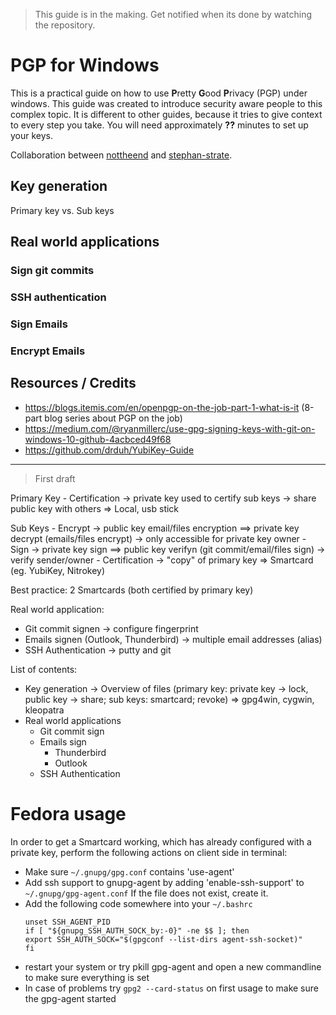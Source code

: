 > This guide is in the making. Get notified when its done by watching the repository.

# PGP for Windows

This is a practical guide on how to use **P**retty **G**ood **P**rivacy (PGP) under windows. This guide was created to introduce security aware people to this complex topic. It is different to other guides, because it tries to give context to every step you take. You will need approximately **??** minutes to set up your keys.

Collaboration between [nottheend](https://github.com/nottheend) and [stephan-strate](https://github.com/stephan-strate).

## Key generation

Primary key vs. Sub keys

## Real world applications

### Sign git commits

### SSH authentication

### Sign Emails

### Encrypt Emails

## Resources / Credits

- https://blogs.itemis.com/en/openpgp-on-the-job-part-1-what-is-it (8-part blog series about PGP on the job)
- https://medium.com/@ryanmillerc/use-gpg-signing-keys-with-git-on-windows-10-github-4acbced49f68
- https://github.com/drduh/YubiKey-Guide

---

> First draft

Primary Key
    - Certification -> private key used to certify sub keys
                    -> share public key with others
    => Local, usb stick

Sub Keys
    - Encrypt       -> public key email/files encryption ==> private key decrypt (emails/files encrypt)
                    -> only accessible for private key owner
    - Sign          -> private key sign ==> public key verifyn (git commit/email/files sign)
                    -> verify sender/owner
    - Certification -> "copy" of primary key
    => Smartcard (eg. YubiKey, Nitrokey)

Best practice: 2 Smartcards (both certified by primary key)

Real world application:
- Git commit signen                     -> configure fingerprint
- Emails signen (Outlook, Thunderbird)  -> multiple email addresses (alias)
- SSH Authentication                    -> putty and git

List of contents:
- Key generation -> Overview of files (primary key: private key -> lock, public key -> share; sub keys: smartcard; revoke)
  => gpg4win, cygwin, kleopatra
- Real world applications
    - Git commit sign
    - Emails sign
        - Thunderbird
        - Outlook
    - SSH Authentication

# Fedora usage

In order to get a Smartcard working, which has already configured with a private key, perform the following actions on client side in terminal:

- Make sure `~/.gnupg/gpg.conf` contains 'use-agent'
- Add ssh support to gnupg-agent by adding 'enable-ssh-support' to `~/.gnupg/gpg-agent.conf`
    If the file does not exist, create it.
- Add the following code somewhere into your `~/.bashrc`
    ```
    unset SSH_AGENT_PID
    if [ "${gnupg_SSH_AUTH_SOCK_by:-0}" -ne $$ ]; then
    export SSH_AUTH_SOCK="$(gpgconf --list-dirs agent-ssh-socket)"
    fi
    ```
- restart your system or try pkill gpg-agent and open a new commandline to make sure everything is set
- In case of problems try `gpg2 --card-status` on first usage to make sure the gpg-agent started
